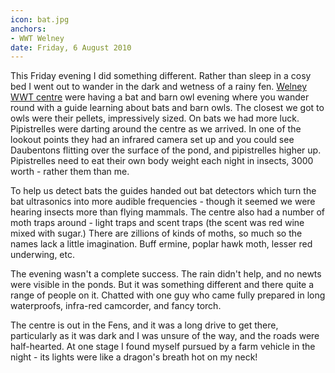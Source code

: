 ```yaml
---
icon: bat.jpg
anchors:
- WWT Welney
date: Friday, 6 August 2010
---
```

This Friday evening I did something different. Rather than sleep in a cosy bed I went out to wander in the dark and wetness of a rainy fen. [Welney WWT centre](https://www.wwt.org.uk/wetland-centres/welney/)
were having a bat and barn owl evening where you wander round with a guide learning about bats and barn owls. The closest we got to owls were their pellets, impressively sized. On bats we had more luck. Pipistrelles were darting around the centre as we arrived. In one of the lookout points they had an infrared camera set up and you could see Daubentons flitting over the surface of the pond, and pipistrelles higher up. Pipistrelles need to eat their own body weight each night in insects, 3000 worth - rather them than me.

To help us detect bats the guides handed out bat detectors which turn the bat ultrasonics into more audible frequencies - though it seemed we were hearing insects more than flying mammals. The centre also had a number of moth traps around - light traps and scent traps (the scent was red wine mixed with sugar.) There are zillions of kinds of moths, so much so the names lack a little imagination. Buff ermine, poplar hawk moth, lesser red underwing, etc.

The evening wasn't a complete success. The rain didn't help, and no newts were visible in the ponds. But it was something different and there quite a range of people on it. Chatted with one guy who came fully prepared in long waterproofs, infra-red camcorder, and fancy torch.

The centre is out in the Fens, and it was a long drive to get there, particularly as it was dark and I was unsure of the way, and the roads were half-hearted. At one stage I found myself pursued by a farm vehicle in the night - its lights were like a dragon's breath hot on my neck!

